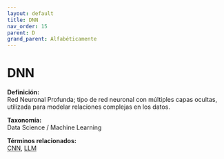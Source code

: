 ```yaml
---
layout: default
title: DNN
nav_order: 15
parent: D
grand_parent: Alfabéticamente
---
```


# DNN

**Definición:**  
Red Neuronal Profunda; tipo de red neuronal con múltiples capas ocultas, utilizada para modelar relaciones complejas en los datos.

**Taxonomía:**  
Data Science / Machine Learning

**Términos relacionados:**  
[CNN](https://maleniski.github.io/diccionario-angl-tec-mx/docs/alfabeticamente/C/cnn.html), [LLM](https://maleniski.github.io/diccionario-angl-tec-mx/docs/alfabeticamente/L/llm.html)
